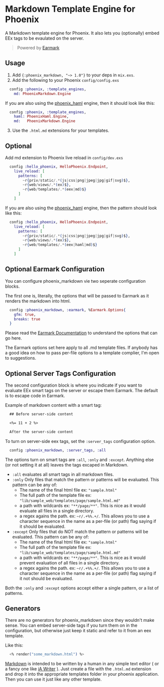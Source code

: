 # Markdown Template Engine for Phoenix

A Markdown template engine for Phoenix. It also lets you (optionally) embed EEx tags to be evaulated on the server.

> Powered by [Earmark](https://github.com/pragdave/earmark)

## Usage

1. Add `{:phoenix_markdown, "~> 1.0"}` to your deps in `mix.exs`.
2. Add the following to your Phoenix `config/config.exs`
```elixir
  config :phoenix, :template_engines,
    md: PhoenixMarkdown.Engine
```

If you are also using the [phoenix_haml](https://github.com/chrismccord/phoenix_haml) engine, then it should look like this:
```elixir
  config :phoenix, :template_engines,
    haml: PhoenixHaml.Engine,
    md:   PhoenixMarkdown.Engine
```

3. Use the `.html.md` extensions for your templates.

## Optional

Add md extension to Phoenix live reload in `config/dev.exs`

```elixir
  config :hello_phoenix, HelloPhoenix.Endpoint,
    live_reload: [
      patterns: [
        ~r{priv/static/.*(js|css|png|jpeg|jpg|gif|svg)$},
        ~r{web/views/.*(ex)$},
        ~r{web/templates/.*(eex|md)$}
      ]
    ]
```

If you are also using the [phoenix_haml](https://github.com/chrismccord/phoenix_haml) engine,
then the pattern should look like this:

```elixir
  config :hello_phoenix, HelloPhoenix.Endpoint,
    live_reload: [
      patterns: [
        ~r{priv/static/.*(js|css|png|jpeg|jpg|gif|svg)$},
        ~r{web/views/.*(ex)$},
        ~r{web/templates/.*(eex|haml|md)$}
      ]
    ]
```

## Optional Earmark Configuration

You can configure phoenix_markdown vie two seperate configuration blocks.

The first one is,
literally, the options that will be passed to Earmark as it renders the markdown into html.

```elixir
  config :phoenix_markdown, :earmark, %Earmark.Options{
    gfm: true,
    breaks: true
  }
```

Please read the [Earmark Documentation](https://hexdocs.pm/earmark/Earmark.html#as_html!/2) to understand
the options that can go here.

The Earmark options set here apply to all .md template files. If anybody has a good idea on how to pass
per-file options to a template complier, I'm open to suggestions.

## Optional Server Tags Configuration

The second configuration block is where you indicate if you want to evaluate EEx smart tags on the server
or escape them Earmark. The default is to escape code in Earmark.

Example of markdown content with a smart tag:

```markdown
  ## Before server-side content

  <%= 11 + 2 %>

  After the server-side content
```

To turn on server-side eex tags, set the `:server_tags` configuration option.

```elixir
  config :phoenix_markdown, :server_tags, :all
```

The options turn on smart tags are `:all`, `:only` and `:except`. Anything else (or not setting it at all)
leaves the tags excaped in Markdown.

* `:all` evaluates all smart tags in all markdown files.
* `:only` Only files that match the pattern or patterns will be evaluated. 
  This pattern can be any of:
    * The name of the final html file ex: `"sample.html"`
    * The full path of the template file ex: `"lib/sample_web/templates/page/sample.html.md"`
    * a path with wildcards ex: `"**/page/**"`. This is nice as it would evaluate all files in a single directory.
    * a regex agains the path. ex: `~r/.+%%.+/`. This allows you to use a character sequence in the name as a per-file (or path) flag saying if it should be evaluated.
* `:except` Only files that do NOT match the pattern or patterns will be evaluated.
  This pattern can be any of:
    * The name of the final html file ex: `"sample.html"`
    * The full path of the template file ex: `"lib/sample_web/templates/page/sample.html.md"`
    * a path with wildcards ex: `"**/page/**"`. This is nice as it would prevent evaluation of all files in a single directory.
    * a regex agains the path. ex: `~r/.+%%.+/`. This allows you to use a character sequence in the name as a per-file (or path) flag saying if it not should be evaluated.

Both the `:only` and `:except` options accept either a single pattern, or a list of patterns.

## Generators

There are no generators for phoenix_markdown since they wouldn't make sense. You can embed server-side
tags if you turn them on in the configuration, but otherwise just keep it static and refer to it from
an eex template.

Like this:
```elixir
  <% render("some_markdown.html") %>
```

[Markdown](https://daringfireball.net/projects/markdown/) is intended to be written by a human
in any simple text editor ( or a fancy one like [iA Writer](https://ia.net/writer) ). Just create
a file with the `.html.md` extension and drop it into the appropriate templates folder in your
phoenix application. Then you can use it just like any other template.